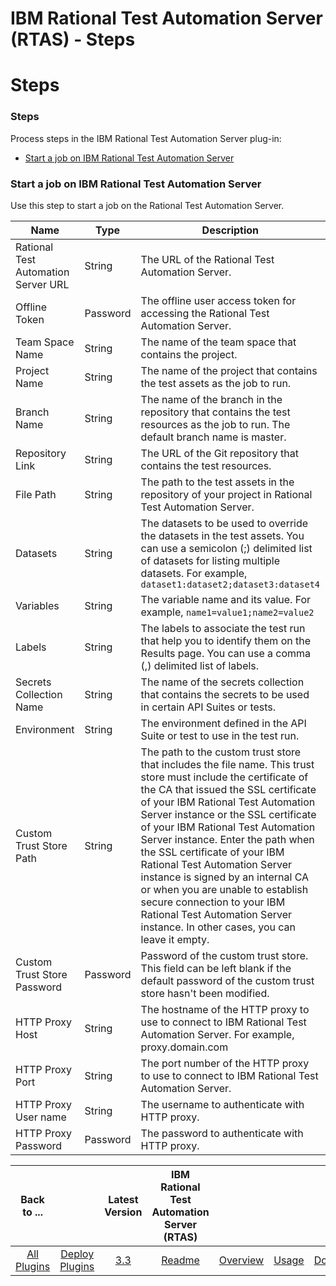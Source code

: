 
IBM Rational Test Automation Server (RTAS) - Steps
==================================================

# Steps


### Steps




Process steps in the IBM Rational Test Automation Server plug-in:

* [Start a job on IBM Rational Test Automation Server](#start_job)


### Start a job on IBM Rational Test Automation Server

Use this step to start a job on the Rational Test Automation Server.


| Name | Type | Description                                                                                                          | Required |
| ---- | ---- | -------------------------------------------------------------------------------------------------------------------- | -------- |
| Rational Test Automation Server URL | String | The URL of the Rational Test Automation Server. | Yes |
| Offline Token | Password | The offline user access token for accessing the Rational Test Automation Server. | Yes |
| Team Space Name | String | The name of the team space that contains the project. | Yes |
| Project Name | String | The name of the project that contains the test assets as the job to run. | Yes |
| Branch Name | String | The name of the branch in the repository that contains the test resources as the job to run. The default branch name is master. | No |
| Repository Link | String | The URL of the Git repository that contains the test resources. | No |
| File Path | String | The path to the test assets in the repository of your project in Rational Test Automation Server. | Yes |
| Datasets | String | The datasets to be used to override the datasets in the test assets. You can use a semicolon (;) delimited list of datasets for listing multiple datasets. For example, `dataset1:dataset2;dataset3:dataset4` | No |
| Variables | String | The variable name and its value. For example, `name1=value1;name2=value2` | No |
| Labels | String | The labels to associate the test run that help you to identify them on the Results page. You can use a comma (,) delimited list of labels. | No |
| Secrets Collection Name | String | The name of the secrets collection that contains the secrets to be used in certain API Suites or tests. | No |
| Environment | String | The environment defined in the API Suite or test to use in the test run. | No |
| Custom Trust Store Path | String | The path to the custom trust store that includes the file name. This trust store must include the certificate of the CA that issued the SSL certificate of your IBM Rational Test Automation Server instance or the SSL certificate of your IBM Rational Test Automation Server instance. Enter the path when the SSL certificate of your IBM Rational Test Automation Server instance is signed by an internal CA or when you are unable to establish secure connection to your IBM Rational Test Automation Server instance. In other cases, you can leave it empty. | No |
| Custom Trust Store Password | Password | Password of the custom trust store. This field can be left blank if the default password of the custom trust store hasn't been modified. | No |
| HTTP Proxy Host | String | The hostname of the HTTP proxy to use to connect to IBM Rational Test Automation Server. For example, proxy.domain.com | No |
| HTTP Proxy Port | String | The port number of the HTTP proxy to use to connect to IBM Rational Test Automation Server. | No |
| HTTP Proxy User name | String | The username to authenticate with HTTP proxy. | No |
| HTTP Proxy Password | Password | The password to authenticate with HTTP proxy. | No |


|Back to ...||Latest Version|IBM Rational Test Automation Server (RTAS) ||||
| :---: | :---: | :---: | :---: | :---: | :---: | :---: |
|[All Plugins](../../index.md)|[Deploy Plugins](../README.md)|[3.3](https://raw.githubusercontent.com/UrbanCode/IBM-UCD-PLUGINS/main/files/RTAS-UCD/RTAS-UCD-3.3.zip)|[Readme](README.md)|[Overview](overview.md)|[Usage](usage.md)|[Downloads](downloads.md)|

